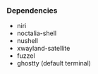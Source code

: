 ### Dependencies
- niri
- noctalia-shell
- nushell
- xwayland-satellite
- fuzzel
- ghostty (default terminal)
